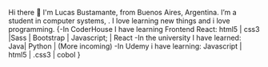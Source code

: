 Hi there 👋
I'm Lucas Bustamante, from Buenos Aires, Argentina. I’m a student in computer systems, . I love learning new things and i love programming.
{-In CoderHouse I have learning Frontend React:
  html5 | css3 |Sass | Bootstrap | Javascript; | React 
-In the university I have learned:
  Java| Python | (More incoming)
-In Udemy i have learning:
  Javascript | html5 | .css3 | cobol }

